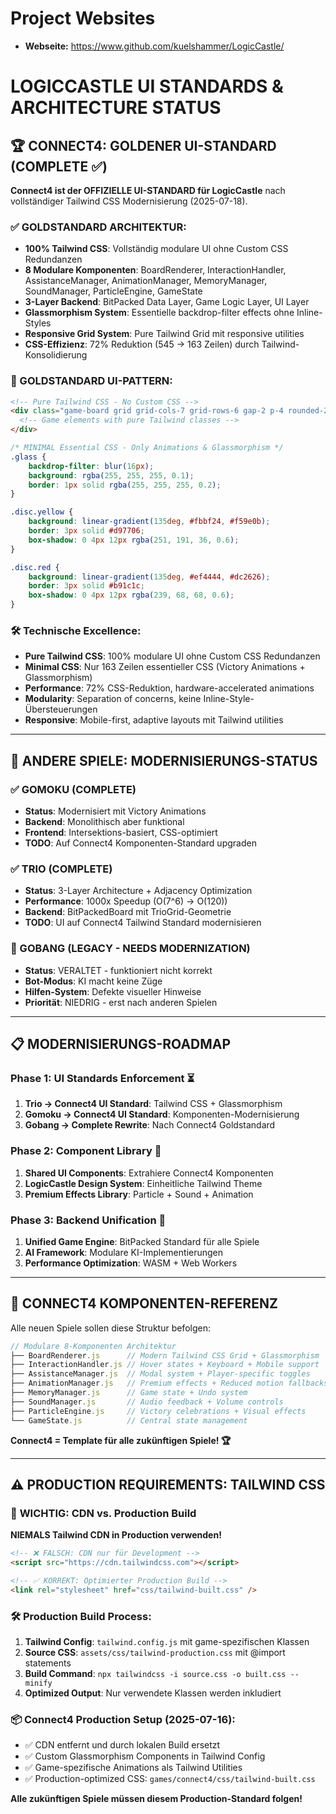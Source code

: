 # Project Websites

- **Webseite:** https://www.github.com/kuelshammer/LogicCastle/

# LOGICCASTLE UI STANDARDS & ARCHITECTURE STATUS

## 🏆 CONNECT4: GOLDENER UI-STANDARD (COMPLETE ✅)

**Connect4 ist der OFFIZIELLE UI-STANDARD für LogicCastle** nach vollständiger Tailwind CSS Modernisierung (2025-07-18).

### ✅ GOLDSTANDARD ARCHITEKTUR:
- **100% Tailwind CSS**: Vollständig modulare UI ohne Custom CSS Redundanzen
- **8 Modulare Komponenten**: BoardRenderer, InteractionHandler, AssistanceManager, AnimationManager, MemoryManager, SoundManager, ParticleEngine, GameState
- **3-Layer Backend**: BitPacked Data Layer, Game Logic Layer, UI Layer
- **Glassmorphism System**: Essentielle backdrop-filter effects ohne Inline-Styles
- **Responsive Grid System**: Pure Tailwind Grid mit responsive utilities
- **CSS-Effizienz**: 72% Reduktion (545 → 163 Zeilen) durch Tailwind-Konsolidierung

### 🎨 GOLDSTANDARD UI-PATTERN:
```html
<!-- Pure Tailwind CSS - No Custom CSS -->
<div class="game-board grid grid-cols-7 grid-rows-6 gap-2 p-4 rounded-2xl shadow-2xl bg-gradient-to-br from-blue-600 to-blue-800 aspect-[7/6] max-w-2xl mx-auto">
  <!-- Game elements with pure Tailwind classes -->
</div>
```

```css
/* MINIMAL Essential CSS - Only Animations & Glassmorphism */
.glass {
    backdrop-filter: blur(16px);
    background: rgba(255, 255, 255, 0.1);
    border: 1px solid rgba(255, 255, 255, 0.2);
}

.disc.yellow {
    background: linear-gradient(135deg, #fbbf24, #f59e0b);
    border: 3px solid #d97706;
    box-shadow: 0 4px 12px rgba(251, 191, 36, 0.6);
}

.disc.red {
    background: linear-gradient(135deg, #ef4444, #dc2626);
    border: 3px solid #b91c1c;
    box-shadow: 0 4px 12px rgba(239, 68, 68, 0.6);
}
```

### 🛠️ Technische Excellence:
- **Pure Tailwind CSS**: 100% modulare UI ohne Custom CSS Redundanzen
- **Minimal CSS**: Nur 163 Zeilen essentieller CSS (Victory Animations + Glassmorphism)
- **Performance**: 72% CSS-Reduktion, hardware-accelerated animations
- **Modularity**: Separation of concerns, keine Inline-Style-Übersteuerungen
- **Responsive**: Mobile-first, adaptive layouts mit Tailwind utilities

---

## 🎯 ANDERE SPIELE: MODERNISIERUNGS-STATUS

### ✅ GOMOKU (COMPLETE)
- **Status**: Modernisiert mit Victory Animations
- **Backend**: Monolithisch aber funktional  
- **Frontend**: Intersektions-basiert, CSS-optimiert
- **TODO**: Auf Connect4 Komponenten-Standard upgraden

### ✅ TRIO (COMPLETE) 
- **Status**: 3-Layer Architecture + Adjacency Optimization
- **Performance**: 1000x Speedup (O(7^6) → O(120))
- **Backend**: BitPackedBoard mit TrioGrid-Geometrie
- **TODO**: UI auf Connect4 Tailwind Standard modernisieren

### 🔄 GOBANG (LEGACY - NEEDS MODERNIZATION)
- **Status**: VERALTET - funktioniert nicht korrekt
- **Bot-Modus**: KI macht keine Züge
- **Hilfen-System**: Defekte visueller Hinweise
- **Priorität**: NIEDRIG - erst nach anderen Spielen

---

## 📋 MODERNISIERUNGS-ROADMAP

### Phase 1: UI Standards Enforcement ⏳
1. **Trio → Connect4 UI Standard**: Tailwind CSS + Glassmorphism
2. **Gomoku → Connect4 UI Standard**: Komponenten-Modernisierung  
3. **Gobang → Complete Rewrite**: Nach Connect4 Goldstandard

### Phase 2: Component Library 🔮
1. **Shared UI Components**: Extrahiere Connect4 Komponenten
2. **LogicCastle Design System**: Einheitliche Tailwind Theme
3. **Premium Effects Library**: Particle + Sound + Animation

### Phase 3: Backend Unification 🔮  
1. **Unified Game Engine**: BitPacked Standard für alle Spiele
2. **AI Framework**: Modulare KI-Implementierungen
3. **Performance Optimization**: WASM + Web Workers

---

## 🎯 CONNECT4 KOMPONENTEN-REFERENZ

Alle neuen Spiele sollen diese Struktur befolgen:

```javascript
// Modulare 8-Komponenten Architektur
├── BoardRenderer.js      // Modern Tailwind CSS Grid + Glassmorphism  
├── InteractionHandler.js // Hover states + Keyboard + Mobile support
├── AssistanceManager.js  // Modal system + Player-specific toggles
├── AnimationManager.js   // Premium effects + Reduced motion fallbacks  
├── MemoryManager.js      // Game state + Undo system
├── SoundManager.js       // Audio feedback + Volume controls
├── ParticleEngine.js     // Victory celebrations + Visual effects
└── GameState.js          // Central state management
```

**Connect4 = Template für alle zukünftigen Spiele! 🏆**

---

## ⚠️ PRODUCTION REQUIREMENTS: TAILWIND CSS

### 🚨 **WICHTIG: CDN vs. Production Build**

**NIEMALS Tailwind CDN in Production verwenden!**
```html
<!-- ❌ FALSCH: CDN nur für Development -->
<script src="https://cdn.tailwindcss.com"></script>

<!-- ✅ KORREKT: Optimierter Production Build -->
<link rel="stylesheet" href="css/tailwind-built.css" />
```

### 🛠️ **Production Build Process:**
1. **Tailwind Config**: `tailwind.config.js` mit game-spezifischen Klassen
2. **Source CSS**: `assets/css/tailwind-production.css` mit @import statements
3. **Build Command**: `npx tailwindcss -i source.css -o built.css --minify`
4. **Optimized Output**: Nur verwendete Klassen werden inkludiert

### 📦 **Connect4 Production Setup (2025-07-16):**
- ✅ CDN entfernt und durch lokalen Build ersetzt
- ✅ Custom Glassmorphism Components in Tailwind Config
- ✅ Game-spezifische Animations als Tailwind Utilities
- ✅ Production-optimized CSS: `games/connect4/css/tailwind-built.css`

**Alle zukünftigen Spiele müssen diesem Production-Standard folgen!**